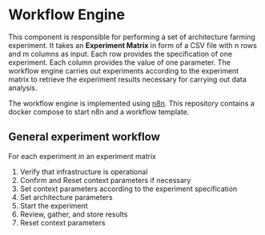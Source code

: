# Workflow Engine

This component is responsible for performing a set of architecture farming experiment. It takes an **Experiment Matrix** in form of a CSV file with n rows and m columns as input. Each row provides the specification of one experiment. Each column provides the value of one parameter. The workflow engine carries out experiments according to the experiment matrix to retrieve the experiment results necessary for carrying out data analysis. 

The workflow engine is implemented using [n8n](https://n8n.io). This repository contains a docker compose to start n8n and a workflow template.

## General experiment workflow

For each experiment in an experiment matrix

1. Verify that infrastructure is operational
2. Confirm and Reset context parameters if necessary
3. Set context parameters according to the experiment specification
4. Set architecture parameters
5. Start the experiment
6. Review, gather, and store results
7. Reset context parameters
